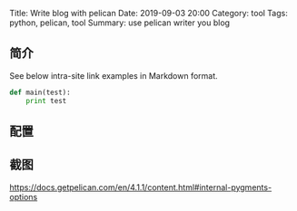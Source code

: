 Title: Write blog with pelican
Date: 2019-09-03 20:00
Category: tool
Tags: python, pelican, tool
Summary: use pelican writer you blog


## 简介

See below intra-site link examples in Markdown format.


```python
def main(test):
    print test
```
## 配置


## 截图



https://docs.getpelican.com/en/4.1.1/content.html#internal-pygments-options

